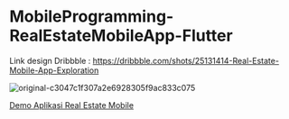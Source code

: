 # MobileProgramming-RealEstateMobileApp-Flutter

Link design Dribbble : https://dribbble.com/shots/25131414-Real-Estate-Mobile-App-Exploration

![original-c3047c1f307a2e6928305f9ac833c075](https://github.com/user-attachments/assets/88997ee3-b7a4-43ba-8c1b-0635b1827171)

[Demo Aplikasi Real Estate Mobile](https://github.com/user-attachments/assets/43fc06a5-c3c9-4bc5-a1b6-1f9cfb5bad02)

